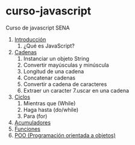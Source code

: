 # curso-javascript
Curso de javascript SENA

1. [Introducción](introduccion/readme.md)
     1. ¿Qué es JavaScript?
2. [Cadenas](cadenas/readme.md)
     1. Instanciar un objeto String
     2. Convertir mayúsculas y minúscula
     3. Longitud de una cadena
     4. Concatenar cadenas
     5. Convertir a cadena de caracteres
     6. Extraer un caracter
     7.uscar en una cadena
3. [Ciclos](ciclos/readme.md)
     1. Mientras que (While)
     2. Haga hasta (do/while)
     3. Para (for)
4. [Acumuladores](acumuladores/readme.md)
5. [Funciones](funciones/readme.md)
6. [POO (Programación orientada a objetos)](poo/readme.md)
